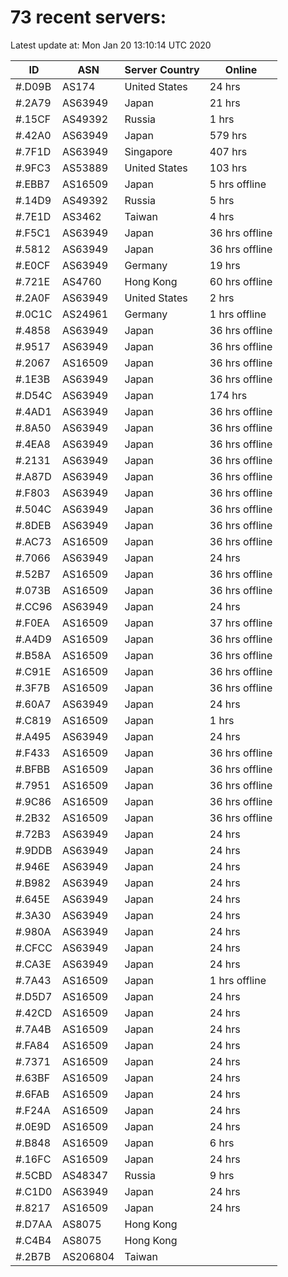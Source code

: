 # 73 recent servers:

Latest update at: Mon Jan 20 13:10:14 UTC 2020

| ID | ASN | Server Country | Online |
| -- | --- | -------------- | ------ |
| #.D09B | AS174 | United States | 24 hrs |
| #.2A79 | AS63949 | Japan | 21 hrs |
| #.15CF | AS49392 | Russia | 1 hrs |
| #.42A0 | AS63949 | Japan | 579 hrs |
| #.7F1D | AS63949 | Singapore | 407 hrs |
| #.9FC3 | AS53889 | United States | 103 hrs |
| #.EBB7 | AS16509 | Japan | 5 hrs offline |
| #.14D9 | AS49392 | Russia | 5 hrs |
| #.7E1D | AS3462 | Taiwan | 4 hrs |
| #.F5C1 | AS63949 | Japan | 36 hrs offline |
| #.5812 | AS63949 | Japan | 36 hrs offline |
| #.E0CF | AS63949 | Germany | 19 hrs |
| #.721E | AS4760 | Hong Kong | 60 hrs offline |
| #.2A0F | AS63949 | United States | 2 hrs |
| #.0C1C | AS24961 | Germany | 1 hrs offline |
| #.4858 | AS63949 | Japan | 36 hrs offline |
| #.9517 | AS63949 | Japan | 36 hrs offline |
| #.2067 | AS16509 | Japan | 36 hrs offline |
| #.1E3B | AS63949 | Japan | 36 hrs offline |
| #.D54C | AS63949 | Japan | 174 hrs |
| #.4AD1 | AS63949 | Japan | 36 hrs offline |
| #.8A50 | AS63949 | Japan | 36 hrs offline |
| #.4EA8 | AS63949 | Japan | 36 hrs offline |
| #.2131 | AS63949 | Japan | 36 hrs offline |
| #.A87D | AS63949 | Japan | 36 hrs offline |
| #.F803 | AS63949 | Japan | 36 hrs offline |
| #.504C | AS63949 | Japan | 36 hrs offline |
| #.8DEB | AS63949 | Japan | 36 hrs offline |
| #.AC73 | AS16509 | Japan | 36 hrs offline |
| #.7066 | AS63949 | Japan | 24 hrs |
| #.52B7 | AS16509 | Japan | 36 hrs offline |
| #.073B | AS16509 | Japan | 36 hrs offline |
| #.CC96 | AS63949 | Japan | 24 hrs |
| #.F0EA | AS16509 | Japan | 37 hrs offline |
| #.A4D9 | AS16509 | Japan | 36 hrs offline |
| #.B58A | AS16509 | Japan | 36 hrs offline |
| #.C91E | AS16509 | Japan | 36 hrs offline |
| #.3F7B | AS16509 | Japan | 36 hrs offline |
| #.60A7 | AS63949 | Japan | 24 hrs |
| #.C819 | AS16509 | Japan | 1 hrs |
| #.A495 | AS63949 | Japan | 24 hrs |
| #.F433 | AS16509 | Japan | 36 hrs offline |
| #.BFBB | AS16509 | Japan | 36 hrs offline |
| #.7951 | AS16509 | Japan | 36 hrs offline |
| #.9C86 | AS16509 | Japan | 36 hrs offline |
| #.2B32 | AS16509 | Japan | 36 hrs offline |
| #.72B3 | AS63949 | Japan | 24 hrs |
| #.9DDB | AS63949 | Japan | 24 hrs |
| #.946E | AS63949 | Japan | 24 hrs |
| #.B982 | AS63949 | Japan | 24 hrs |
| #.645E | AS63949 | Japan | 24 hrs |
| #.3A30 | AS63949 | Japan | 24 hrs |
| #.980A | AS63949 | Japan | 24 hrs |
| #.CFCC | AS63949 | Japan | 24 hrs |
| #.CA3E | AS63949 | Japan | 24 hrs |
| #.7A43 | AS16509 | Japan | 1 hrs offline |
| #.D5D7 | AS16509 | Japan | 24 hrs |
| #.42CD | AS16509 | Japan | 24 hrs |
| #.7A4B | AS16509 | Japan | 24 hrs |
| #.FA84 | AS16509 | Japan | 24 hrs |
| #.7371 | AS16509 | Japan | 24 hrs |
| #.63BF | AS16509 | Japan | 24 hrs |
| #.6FAB | AS16509 | Japan | 24 hrs |
| #.F24A | AS16509 | Japan | 24 hrs |
| #.0E9D | AS16509 | Japan | 24 hrs |
| #.B848 | AS16509 | Japan | 6 hrs |
| #.16FC | AS16509 | Japan | 24 hrs |
| #.5CBD | AS48347 | Russia | 9 hrs |
| #.C1D0 | AS63949 | Japan | 24 hrs |
| #.8217 | AS16509 | Japan | 24 hrs |
| #.D7AA | AS8075 | Hong Kong | |
| #.C4B4 | AS8075 | Hong Kong | |
| #.2B7B | AS206804 | Taiwan | |


